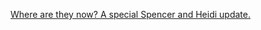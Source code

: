 ---
layout: post
wordpress_id: 1209
wordpress_url: http://noesbueno.com/archives/1209
date: '2011-08-06 21:01:25 -0500'
date_gmt: '2011-08-07 02:01:25 -0500'
body: |
  <p><a href="http://kottke.org/11/08/where-are-they-now-a-special-spencer-and-heidi-update">Where are they now? A special Spencer and Heidi update.</a></p>
---